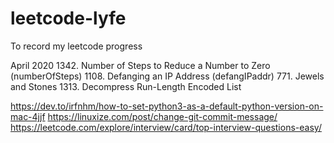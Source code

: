 # leetcode-lyfe
To record my leetcode progress

April 2020
1342. Number of Steps to Reduce a Number to Zero (numberOfSteps)
1108. Defanging an IP Address (defangIPaddr)
771. Jewels and Stones
1313. Decompress Run-Length Encoded List

<https://dev.to/irfnhm/how-to-set-python3-as-a-default-python-version-on-mac-4jjf>
<https://linuxize.com/post/change-git-commit-message/>
<https://leetcode.com/explore/interview/card/top-interview-questions-easy/>

